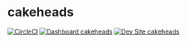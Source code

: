 # cakeheads

[![CircleCI](https://circleci.com/gh/jdelon02/cakeheads.svg?style=shield)](https://circleci.com/gh/jdelon02/cakeheads)
[![Dashboard cakeheads](https://img.shields.io/badge/dashboard-cakeheads-yellow.svg)](https://dashboard.pantheon.io/sites/850de194-c5d8-4780-862d-4f92abea2247#dev/code)
[![Dev Site cakeheads](https://img.shields.io/badge/site-cakeheads-blue.svg)](http://dev-cakeheads.pantheonsite.io/)